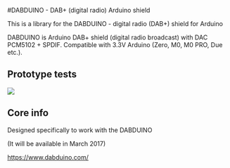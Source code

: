 #DABDUINO - DAB+ (digital radio) Arduino shield

This is a library for the DABDUINO - digital radio (DAB+) shield for Arduino

DABDUINO is Arduino DAB+ shield (digital radio broadcast) with DAC PCM5102 + SPDIF. Compatible with 3.3V Arduino (Zero, M0, M0 PRO, Due etc.).

## Prototype tests
[<img src="https://img.youtube.com/vi/LBgsKTtB7Bs/0.jpg">](https://www.youtube.com/watch?v=LBgsKTtB7Bs)


## Core info
Designed specifically to work with the DABDUINO

(It will be available in March 2017)

https://www.dabduino.com/
